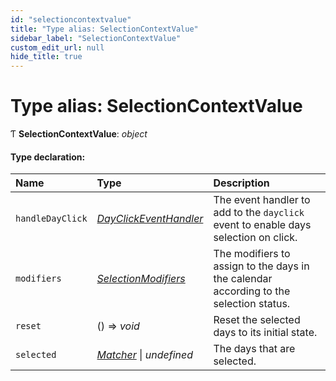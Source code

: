 ```yaml
---
id: "selectioncontextvalue"
title: "Type alias: SelectionContextValue"
sidebar_label: "SelectionContextValue"
custom_edit_url: null
hide_title: true
---
```


# Type alias: SelectionContextValue

Ƭ **SelectionContextValue**: *object*

#### Type declaration:

Name | Type | Description |
:------ | :------ | :------ |
`handleDayClick` | [*DayClickEventHandler*](dayclickeventhandler.md) | The event handler to add to the `dayclick` event to enable days selection on click.   |
`modifiers` | [*SelectionModifiers*](selectionmodifiers.md) | The modifiers to assign to the days in the calendar according to the selection status.   |
`reset` | () => *void* | Reset the selected days to its initial state.   |
`selected` | [*Matcher*](matcher.md) \| *undefined* | The days that are selected.   |
